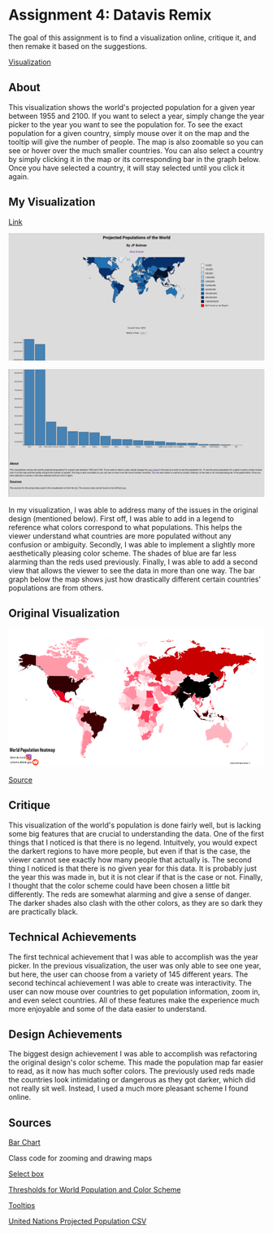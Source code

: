 # Assignment 4: Datavis Remix
The goal of this assignment is to find a visualization online, critique it, and then remake it based on the suggestions.

[Visualization](https://jpbulman.github.io/04-Remix/)

## About
This visualization shows the world's projected population for a given year between 1955 and 2100. If you want to select a year, simply change the year picker to the year you want to see the population for. To see the exact population for a given country, simply mouse over it on the map and the tooltip will give the number of people. The map is also zoomable so you can see or hover over the much smaller countries. You can also select a country by simply clicking it in the map or its corresponding bar in the graph below. Once you have selected a country, it will stay selected until you click it again.

## My Visualization
[Link](https://jpbulman.github.io/04-Remix/)

![first view](img/first.png)

![second view](img/second.png)

In my visualization, I was able to address many of the issues in the original design (mentioned below). First off, I was able to add in a legend to reference what colors correspond to what populations. This helps the viewer understand what countries are more populated without any confusion or ambiguity. Secondly, I was able to implement a slightly more aesthetically pleasing color scheme. The shades of blue are far less alarming than the reds used previously. Finally, I was able to add a second view that allows the viewer to see the data in more than one way. The bar graph below the map shows just how drastically different certain countries' populations are from others. 

## Original Visualization
![worldpopulationmap](img/img.png)

[Source](https://i.pinimg.com/originals/99/17/c8/9917c8748a6d25138c6e2a4a53bfbd3b.png)

## Critique

This visualization of the world's population is done fairly well, but is lacking some big features that are crucial to understanding the data. One of the first things that I noticed is that there is no legend. Intuitvely, you would expect the darkert regions to have more people, but even if that is the case, the viewer cannot see exactly how many people that actually is. The second thing I noticed is that there is no given year for this data. It is probably just the year this was made in, but it is not clear if that is the case or not. Finally, I thought that the color scheme could have been chosen a little bit differently. The reds are somewhat alarming and give a sense of danger. The darker shades also clash with the other colors, as they are so dark they are practically black.

## Technical Achievements

The first technical achievement that I was able to accomplish was the year picker. In the previous visualization, the user was only able to see one year, but here, the user can choose from a variety of 145 different years. The second techincal achievement I was able to create was interactivity. The user can now mouse over countries to get population information, zoom in, and even select countries. All of these features make the experience much more enjoyable and some of the data easier to understand.

## Design Achievements

The biggest design achievement I was able to accomplish was refactoring the original design's color scheme. This made the population map far easier to read, as it now has much softer colors. The previously used reds made the countries look intimidating or dangerous as they got darker, which did not really sit well. Instead, I used a much more pleasant scheme I found online.

## Sources
[Bar Chart](https://bl.ocks.org/caravinden/d04238c4c9770020ff6867ee92c7dac1)

Class code for zooming and drawing maps

[Select box](https://electrictoolbox.com/javascript-add-options-html-select/)

[Thresholds for World Population and Color Scheme](http://bl.ocks.org/micahstubbs/8e15870eb432a21f0bc4d3d527b2d14f)

[Tooltips](https://bl.ocks.org/d3noob/a22c42db65eb00d4e369)

[United Nations Projected Population CSV](https://population.un.org/wpp/Download/Standard/CSV/)